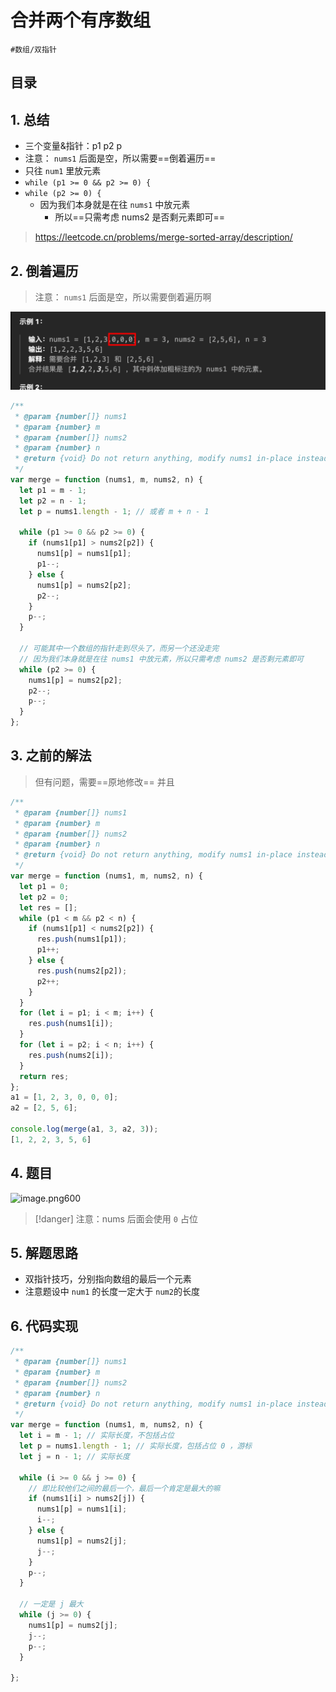 
# 合并两个有序数组

`#数组/双指针`


## 目录
<!-- toc -->
 ## 1. 总结 

- 三个变量&指针：p1 p2 p 
- 注意： `nums1` 后面是空，所以需要==倒着遍历==
- 只往 `num1` 里放元素
- `while (p1 >= 0 && p2 >= 0) {`
- `while (p2 >= 0) {`
	- 因为我们本身就是在往 `nums1` 中放元素
		- 所以==只需考虑 nums2 是否剩元素即可==


> https://leetcode.cn/problems/merge-sorted-array/description/

## 2. 倒着遍历

> 注意： `nums1` 后面是空，所以需要倒着遍历啊


![图片&文件](./files/20250105-4.png)


```javascript hl:6,11
/**
 * @param {number[]} nums1
 * @param {number} m
 * @param {number[]} nums2
 * @param {number} n
 * @return {void} Do not return anything, modify nums1 in-place instead.
 */
var merge = function (nums1, m, nums2, n) {
  let p1 = m - 1;
  let p2 = n - 1;
  let p = nums1.length - 1; // 或者 m + n - 1

  while (p1 >= 0 && p2 >= 0) {
    if (nums1[p1] > nums2[p2]) {
      nums1[p] = nums1[p1];
      p1--;
    } else {
      nums1[p] = nums2[p2];
      p2--;
    }
    p--;
  }

  // 可能其中一个数组的指针走到尽头了，而另一个还没走完
  // 因为我们本身就是在往 nums1 中放元素，所以只需考虑 nums2 是否剩元素即可
  while (p2 >= 0) {
    nums1[p] = nums2[p2];
    p2--;
    p--;
  }
};

```

## 3. 之前的解法

> 但有问题，需要==原地修改==
> 并且 

```javascript
/**
 * @param {number[]} nums1
 * @param {number} m
 * @param {number[]} nums2
 * @param {number} n
 * @return {void} Do not return anything, modify nums1 in-place instead.
 */
var merge = function (nums1, m, nums2, n) {
  let p1 = 0;
  let p2 = 0;
  let res = [];
  while (p1 < m && p2 < n) {
    if (nums1[p1] < nums2[p2]) {
      res.push(nums1[p1]);
      p1++;
    } else {
      res.push(nums2[p2]);
      p2++;
    }
  }
  for (let i = p1; i < m; i++) {
    res.push(nums1[i]);
  }
  for (let i = p2; i < n; i++) {
    res.push(nums2[i]);
  }
  return res;
};
a1 = [1, 2, 3, 0, 0, 0];
a2 = [2, 5, 6];

console.log(merge(a1, 3, a2, 3));
[1, 2, 2, 3, 5, 6]
```

## 4. 题目

![image.png600](https://832-1310531898.cos.ap-beijing.myqcloud.com/202407281626632.png?imageSlim)

> [!danger]
> 注意：nums 后面会使用 `0` 占位

## 5. 解题思路

- 双指针技巧，分别指向数组的最后一个元素
- 注意题设中 `num1` 的长度一定大于 `num2`的长度

## 6. 代码实现

```javascript
/**
 * @param {number[]} nums1
 * @param {number} m
 * @param {number[]} nums2
 * @param {number} n
 * @return {void} Do not return anything, modify nums1 in-place instead.
 */
var merge = function (nums1, m, nums2, n) {
  let i = m - 1; // 实际长度，不包括占位
  let p = nums1.length - 1; // 实际长度，包括占位 0 ，游标
  let j = n - 1; // 实际长度

  while (i >= 0 && j >= 0) {
    // 即比较他们之间的最后一个，最后一个肯定是最大的嘛
    if (nums1[i] > nums2[j]) {
      nums1[p] = nums1[i];
      i--;
    } else {
      nums1[p] = nums2[j];
      j--;
    }
    p--;
  }

  // 一定是 j 最大
  while (j >= 0) {
    nums1[p] = nums2[j];
    j--;
    p--;
  }

};
```
